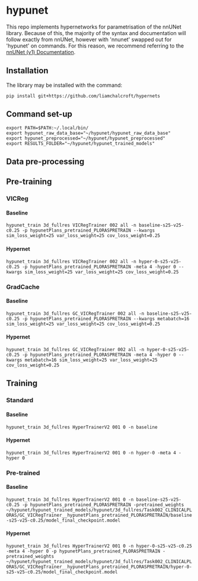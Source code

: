 # hypunet

This repo implements hypernetworks for parametrisation of the nnUNet library. Because of this, the majority of the syntax and documentation will follow exactly from nnUNet, however with 'nnunet' swapped out for 'hypunet' on commands. For this reason, we recommend referring to the [nnUNet (v1) Documentation](https://github.com/MIC-DKFZ/nnUNet/tree/nnunetv1).

## Installation

The library may be installed with the command:

`pip install git+https://github.com/liamchalcroft/hypernets`

## Command set-up

```
export PATH=$PATH:~/.local/bin/
export hypunet_raw_data_base="~/hypunet/hypunet_raw_data_base"
export hypunet_preprocessed="~/hypunet/hypunet_preprocessed"
export RESULTS_FOLDER="~/hypunet/hypunet_trained_models"
```

## Data pre-processing



## Pre-training

### VICReg

#### Baseline
`hypunet_train 3d_fullres VICRegTrainer 002 all -n baseline-s25-v25-c0.25 -p hypunetPlans_pretrained_PLORASPRETRAIN --kwargs sim_loss_weight=25 var_loss_weight=25 cov_loss_weight=0.25`

#### Hypernet
`hypunet_train 3d_fullres VICRegTrainer 002 all -n hyper-0-s25-v25-c0.25 -p hypunetPlans_pretrained_PLORASPRETRAIN -meta 4 -hyper 0 --kwargs sim_loss_weight=25 var_loss_weight=25 cov_loss_weight=0.25`

### GradCache

#### Baseline
`hypunet_train 3d_fullres GC_VICRegTrainer 002 all -n baseline-s25-v25-c0.25 -p hypunetPlans_pretrained_PLORASPRETRAIN --kwargs metabatch=16 sim_loss_weight=25 var_loss_weight=25 cov_loss_weight=0.25`

#### Hypernet
`hypunet_train 3d_fullres GC_VICRegTrainer 002 all -n hyper-0-s25-v25-c0.25 -p hypunetPlans_pretrained_PLORASPRETRAIN -meta 4 -hyper 0 --kwargs metabatch=16 sim_loss_weight=25 var_loss_weight=25 cov_loss_weight=0.25`

## Training

### Standard

#### Baseline
`hypunet_train 3d_fullres HyperTrainerV2 001 0 -n baseline`

#### Hypernet
`hypunet_train 3d_fullres HyperTrainerV2 001 0 -n hyper-0 -meta 4 -hyper 0`

### Pre-trained

#### Baseline
`hypunet_train 3d_fullres HyperTrainerV2 001 0 -n baseline-s25-v25-c0.25 -p hypunetPlans_pretrained_PLORASPRETRAIN -pretrained_weights ~/hypunet/hypunet_trained_models/hypunet/3d_fullres/Task002_CLINICALPLORAS/GC_VICRegTrainer__hypunetPlans_pretrained_PLORASPRETRAIN/baseline-s25-v25-c0.25/model_final_checkpoint.model`

#### Hypernet
`hypunet_train 3d_fullres HyperTrainerV2 001 0 -n hyper-0-s25-v25-c0.25 -meta 4 -hyper 0 -p hypunetPlans_pretrained_PLORASPRETRAIN -pretrained_weights ~/hypunet/hypunet_trained_models/hypunet/3d_fullres/Task002_CLINICALPLORAS/GC_VICRegTrainer__hypunetPlans_pretrained_PLORASPRETRAIN/hyper-0-s25-v25-c0.25/model_final_checkpoint.model`
